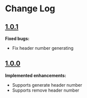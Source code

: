 # Change Log

## [1.0.1](https://github.com/panchaoxin/vscode-markdown-header/tree/1.0.1)

**Fixed bugs:**

- Fix header number generating

## [1.0.0](https://github.com/panchaoxin/vscode-markdown-header/tree/1.0.0)

**Implemented enhancements:**

- Supports generate header number
- Supports remove header number
